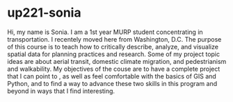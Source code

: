 # up221-sonia
Hi, my name is Sonia. I am a 1st year MURP student concentrating in transportation. I recentely moved here from Washington, D.C. 
The purpose of this course is to teach how to critically describe, analyze, and visualize spatial data for planning practices and research.
Some of my project topic ideas are about aerial transit, domestic climate migration, and pedestrianism and walkability. 
My objectives of the couse are to have a complete project that I can point to , as well as feel comfortable with the basics of GIS and Python,
and to find a way to advance these two skills in this program and beyond in ways that I find interesting. 

